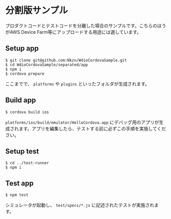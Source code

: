 分割版サンプル
==========

プロダクトコードとテストコードを分離した場合のサンプルです。こちらのほうがAWS Device Farm等にアップロードする用途には適しています。

Setup app
----------

```
$ git clone git@github.com:Nkzn/WdioCordovaSample.git
$ cd WdioCordovaSample/separated/app
$ npm i
$ cordova prepare
```

ここまでで、 `platforms` や `plugins` といったフォルダが生成されます。

Build app
----------

```
$ cordova build ios
```

`platforms/ios/build/emulator/HelloCordova.app` にデバッグ用のアプリが生成されます。アプリを編集したら、テストする前に必ずこの手順を実施してください。

Setup test
----------

```
$ cd ../test-runner
$ npm i
```

Test app
----------

```
$ npm test
```

シミュレータが起動し、 `test/specs/*.js` に記述されたテストが実施されます。


